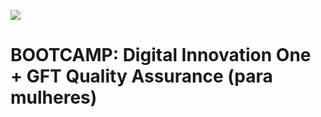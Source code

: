 ![](C:\Users\carla\dio-gft\gft-logo.png)



# BOOTCAMP: Digital Innovation One + GFT Quality Assurance (para mulheres)